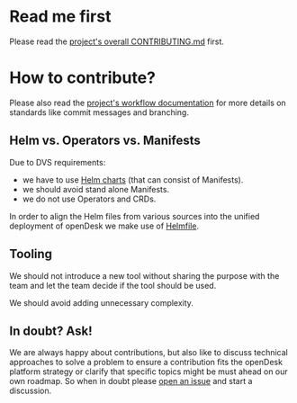 <!--
SPDX-FileCopyrightText: 2023 Bundesministerium des Innern und für Heimat, PG ZenDiS "Projektgruppe für Aufbau ZenDiS"
SPDX-License-Identifier: Apache-2.0
-->

# Read me first

Please read the [project's overall CONTRIBUTING.md](https://gitlab.opencode.de/bmi/opendesk/info/-/blob/main/CONTRIBUTING.md) first.

# How to contribute?

Please also read the [project's workflow documentation](./docs/workflow.md) for more details on standards like commit
messages and branching.

## Helm vs. Operators vs. Manifests

Due to DVS requirements:

- we have to use [Helm charts](https://helm.sh/) (that can consist of Manifests).
- we should avoid stand alone Manifests.
- we do not use Operators and CRDs.

In order to align the Helm files from various sources into the unified deployment of openDesk we make use of
[Helmfile](https://github.com/helmfile/helmfile).

## Tooling

We should not introduce a new tool without sharing the purpose with the team and let the team decide if the tool should
be used.

We should avoid adding unnecessary complexity.

## In doubt? Ask!

We are always happy about contributions, but also like to discuss technical approaches to solve a problem to ensure
a contribution fits the openDesk platform strategy or clarify that specific topics might be must ahead on our own
roadmap. So when in doubt please [open an issue](https://gitlab.opencode.de/bmi/opendesk/deployment/sovereign-workplace/-/issues/new) and start a discussion.

